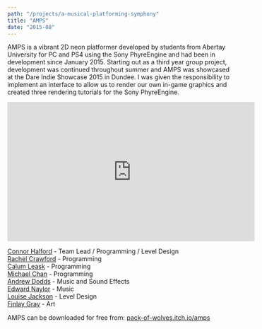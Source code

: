 ```yaml
---
path: "/projects/a-musical-platforming-symphony"
title: "AMPS"
date: "2015-08"
---
```

	
AMPS is a vibrant 2D neon platformer developed by students from Abertay University for PC and PS4 using the Sony PhyreEngine and had been in development since January 2015.
Starting out as a third year group project, development was continued throughout summer and AMPS was showcased at the Dare Indie Showcase 2015 in Dundee.
I was given the responsibility to implement an interface to allow us to render our own in-game graphics and created three rendering tutorials for the Sony PhyreEngine.</p>

<iframe width="560" height="315" src="https://www.youtube.com/embed/Uqf9pG_wa70?rel=0" frameborder="0" allowfullscreen></iframe>

<a target="_blank" href="https://www.linkedin.com/in/connorhalford/">Connor Halford</a> - Team Lead / Programming / Level Design\
<a target="_blank" href="https://www.linkedin.com/in/rachel-crawford-a26b34108/">Rachel Crawford</a> - Programming\
<a target="_blank" href="https://www.linkedin.com/in/calumleask/">Calum Leask</a> - Programming\
<a target="_blank" href="https://www.linkedin.com/in/michaeltkhchan/">Michael Chan</a> - Programming\
<a target="_blank" href="https://www.linkedin.com/in/ajdodds">Andrew Dodds</a> - Music and Sound Effects\
<a target="_blank" href="http://edwardnaylor.weebly.com/">Edward Naylor</a> - Music\
<a target="_blank" href="https://www.linkedin.com/in/jacksonlouise/">Louise Jackson</a> - Level Design\
<a target="_blank" href="https://www.linkedin.com/in/finlaygray">Finlay Gray</a> - Art

AMPS can be downloaded for free from: <a href="http://pack-of-wolves.itch.io/amps">pack-of-wolves.itch.io/amps</a>